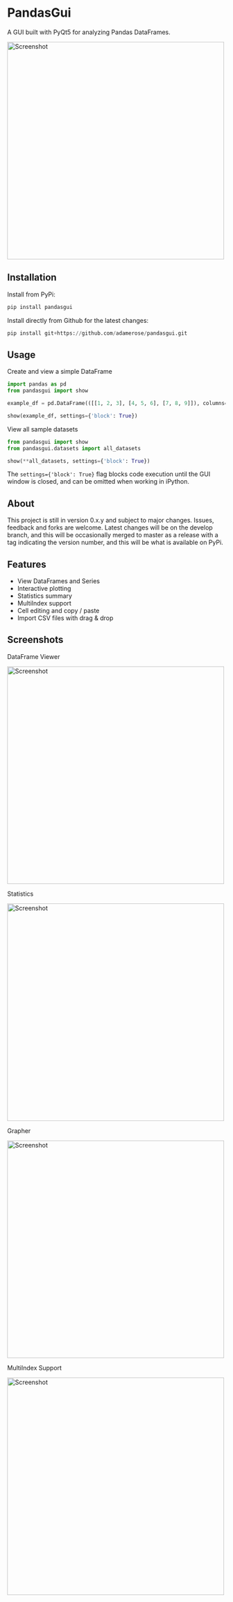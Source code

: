 # PandasGui

A GUI built with PyQt5 for analyzing Pandas DataFrames.

<img src="https://raw.githubusercontent.com/adamerose/pandasgui/develop/screenshots/dataframe.png" alt="Screenshot" width="500"/>

## Installation

Install from PyPi:

```python
pip install pandasgui
```

Install directly from Github for the latest changes:

```python
pip install git+https://github.com/adamerose/pandasgui.git
```

## Usage
Create and view a simple DataFrame
```python
import pandas as pd
from pandasgui import show

example_df = pd.DataFrame(([[1, 2, 3], [4, 5, 6], [7, 8, 9]]), columns=['a', 'b', 'c'])

show(example_df, settings={'block': True})
```

View all sample datasets
```python
from pandasgui import show
from pandasgui.datasets import all_datasets

show(**all_datasets, settings={'block': True})
```

The `settings={'block': True}` flag blocks code execution until the GUI window is closed, and can be omitted when working in iPython.

## About
This project is still in version 0.x.y and subject to major changes. Issues, feedback and forks are welcome. 
Latest changes will be on the develop branch, and this will be occasionally merged to master as a release with a
tag indicating the version number, and this will be what is available on PyPi.

## Features
- View DataFrames and Series
- Interactive plotting
- Statistics summary
- MultiIndex support
- Cell editing and copy / paste
- Import CSV files with drag & drop


## Screenshots
DataFrame Viewer  

<img src="https://raw.githubusercontent.com/adamerose/pandasgui/develop/screenshots/dataframe.png" alt="Screenshot" width="500"/>

Statistics  

<img src="https://raw.githubusercontent.com/adamerose/pandasgui/develop/screenshots/statistics.png" alt="Screenshot" width="500"/>

Grapher  

<img src="https://raw.githubusercontent.com/adamerose/pandasgui/develop/screenshots/grapher.png" alt="Screenshot" width="500"/>

MultiIndex Support  

<img src="https://raw.githubusercontent.com/adamerose/pandasgui/develop/screenshots/multi_index.png" alt="Screenshot" width="500"/>